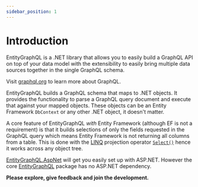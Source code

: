 ```yaml
---
sidebar_position: 1
---
```


# Introduction

EntityGraphQL is a .NET library that allows you to easily build a GraphQL API on top of your data model with the extensibility to easily bring multiple data sources together in the single GraphQL schema.

Visit [graphql.org](https://graphql.org/learn/) to learn more about GraphQL.

EntityGraphQL builds a GraphQL schema that maps to .NET objects. It provides the functionality to parse a GraphQL query document and execute that against your mapped objects. These objects can be an Entity Framework `DbContext` or any other .NET object, it doesn't matter.

A core feature of EntityGraphQL _with_ Entity Framework (although EF is not a requirement) is that it builds selections of only the fields requested in the GraphQL query which means Entity Framework is not returning all columns from a table. This is done with the [LINQ](https://docs.microsoft.com/en-us/dotnet/csharp/programming-guide/concepts/linq/) projection operator [`Select()`](https://docs.microsoft.com/en-us/dotnet/csharp/programming-guide/concepts/linq/projection-operations#select) hence it works across any object tree.

[EntityGraphQL.AspNet](https://www.nuget.org/packages/EntityGraphQL.AspNet) will get you easily set up with ASP.NET. However the core [EntityGraphQL](https://www.nuget.org/packages/EntityGraphQL) package has no ASP.NET dependency.

**Please explore, give feedback and join the development.**
